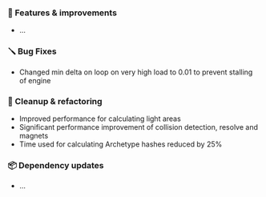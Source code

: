### 🚀 Features & improvements

- ...

### 🪛 Bug Fixes

- Changed min delta on loop on very high load to 0.01 to prevent stalling of engine

### 🧽 Cleanup & refactoring

- Improved performance for calculating light areas
- Significant performance improvement of collision detection, resolve and magnets
- Time used for calculating Archetype hashes reduced by 25% 

### 📦 Dependency updates

- ...